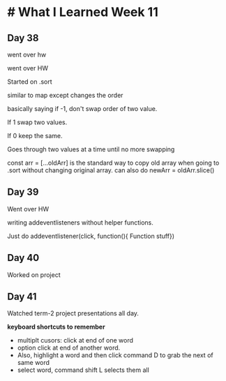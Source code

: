 
# # **What I Learned Week 11**
## **Day 38** 

went over hw

went over HW

Started on .sort

similar to map except changes the order

basically saying if -1, don't swap order of two value.  

If 1 swap two values.  
  
If 0 keep the same.  

Goes through two values at a time until no more swapping 

const arr = [...oldArr] is the standard way to copy old array when going to .sort without changing original array. can also do newArr = oldArr.slice()


## **Day 39**

Went over HW

writing addeventlisteners without helper functions.   
  
Just do addeventlistener(click, function(){
Function stuff})

## **Day 40**
Worked on project

## **Day 41**
Watched term-2 project presentations all day.



**keyboard shortcuts to remember**  
* multiplt cusors: click at end of one word 
* option click at end of another word.
* Also, highlight a word and then click command D to grab the next of same word  
* select word, command shift L selects them all